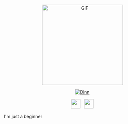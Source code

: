 <p align="center">
<img src="https://media.giphy.com/media/5MIHIZlSEWRuU/giphy.gif" alt="GIF" width="260" height="260"/>
</p>
<p align="center">
<a href="#"><img title="Dinn" src="https://img.shields.io/badge/Dinn-green?colorA=%23ff0000&colorB=%23017e40&style=for-the-badge"></a>
</p>
<p align='center'>
   <a href="https://www.instagram.com/mrhdo290/"><img height="30" src="https://github.com/TobyG74/TobyG74/blob/main/instagram.jpg?raw=true"></a>&nbsp;&nbsp;
   <a href="https://www.facebook.com/dinn"><img height="30" src="https://github.com/TobyG74/TobyG74/blob/main/facebook.png?raw=true"></a>
</P>

I'm just a beginner
